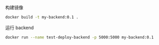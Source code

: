 


构建镜像
```bash
docker build -t my-backend:0.1 .
```
运行 backend
```bash
docker run --name test-deploy-backend -p 5000:5000 my-backend:0.1
```

